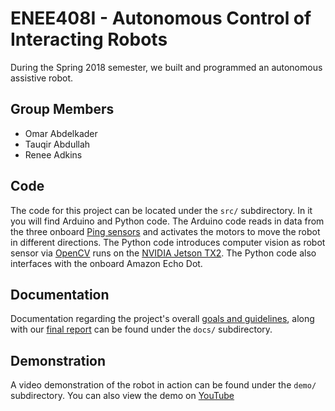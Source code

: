 # ENEE408I - Autonomous Control of Interacting Robots

During the Spring 2018 semester, we built and programmed an autonomous assistive robot.

## Group Members
- Omar Abdelkader
- Tauqir Abdullah
- Renee Adkins

## Code

The code for this project can be located under the `src/` subdirectory. In it you will find Arduino and Python code. The Arduino code reads in data from the three onboard [Ping sensors](https://create.arduino.cc/projecthub/microBob/ultra-sonic-ping-sensor-a9c49e) and activates the motors to move the robot in different directions. The Python code introduces computer vision as robot sensor via [OpenCV](https://opencv.org/) runs on the [NVIDIA Jetson TX2](https://developer.nvidia.com/embedded/buy/jetson-tx2). The Python code also interfaces with the onboard Amazon Echo Dot.

## Documentation

Documentation regarding the project's overall [goals and guidelines](docs/project_outline.pdf), along with our [final report](docs/final_report.pdf) can be found under the `docs/` subdirectory.

## Demonstration

A video demonstration of the robot in action can be found under the `demo/` subdirectory. You can also view the demo on [YouTube](https://www.youtube.com/watch?v=58ssK7U3kx4)
